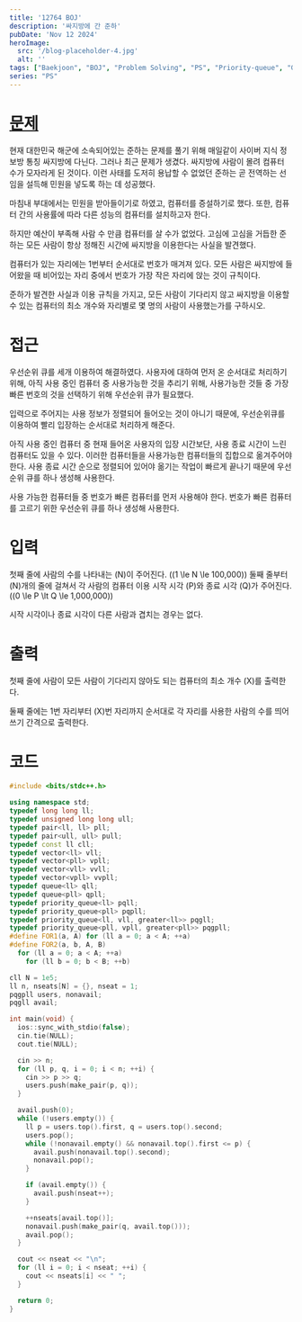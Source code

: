 ```yaml
---
title: '12764 BOJ'
description: '싸지방에 간 준하'
pubDate: 'Nov 12 2024'
heroImage: 
  src: '/blog-placeholder-4.jpg'
  alt: ''
tags: ["Baekjoon", "BOJ", "Problem Solving", "PS", "Priority-queue", "Greedy"]
series: "PS"
---
```


# [문제](https://www.acmicpc.net/problem/12764)

현재 대한민국 해군에 소속되어있는 준하는 문제를 풀기 위해 매일같이 사이버 지식 정보방 통칭 싸지방에 다닌다. 그러나 최근 문제가 생겼다. 싸지방에 사람이 몰려 컴퓨터 수가 모자라게 된 것이다. 이런 사태를 도저히 용납할 수 없었던 준하는 곧 전역하는 선임을 설득해 민원을 넣도록 하는 데 성공했다.

마침내 부대에서는 민원을 받아들이기로 하였고, 컴퓨터를 증설하기로 했다. 또한, 컴퓨터 간의 사용률에 따라 다른 성능의 컴퓨터를 설치하고자 한다.

하지만 예산이 부족해 사람 수 만큼 컴퓨터를 살 수가 없었다. 고심에 고심을 거듭한 준하는 모든 사람이 항상 정해진 시간에 싸지방을 이용한다는 사실을 발견했다.

컴퓨터가 있는 자리에는 1번부터 순서대로 번호가 매겨져 있다. 모든 사람은 싸지방에 들어왔을 때 비어있는 자리 중에서 번호가 가장 작은 자리에 앉는 것이 규칙이다.

준하가 발견한 사실과 이용 규칙을 가지고, 모든 사람이 기다리지 않고 싸지방을 이용할 수 있는 컴퓨터의 최소 개수와 자리별로 몇 명의 사람이 사용했는가를 구하시오.

# 접근

우선순위 큐를 세개 이용하여 해결하였다. 
사용자에 대하여 먼저 온 순서대로 처리하기 위해, 아직 사용 중인 컴퓨터 중 사용가능한 것을 추리기 위해,
사용가능한 것들 중 가장 빠른 번호의 것을 선택하기 위해 우선순위 큐가 필요했다.

입력으로 주어지는 사용 정보가 정렬되어 들어오는 것이 아니기 때문에, 우선순위큐를 이용하여 빨리 입장하는 순서대로 처리하게 해준다.

아직 사용 중인 컴퓨터 중 현재 들어온 사용자의 입장 시간보단, 사용 종료 시간이 느린 컴퓨터도 있을 수 있다.
이러한 컴퓨터들을 사용가능한 컴퓨터들의 집합으로 옮겨주어야 한다. 사용 종료 시간 순으로 정렬되어 있어야
옮기는 작업이 빠르게 끝나기 때문에 우선순위 큐를 하나 생성해 사용한다.

사용 가능한 컴퓨터들 중 번호가 빠른 컴퓨터를 먼저 사용해야 한다. 번호가 빠른 컴퓨터를 고르기 위한
우선순위 큐를 하나 생성해 사용한다.

# 입력

첫째 줄에 사람의 수를 나타내는 \(N\)이 주어진다. \((1 \le N \le 100,000)\) 둘째 줄부터 \(N\)개의 줄에 걸쳐서 각 사람의 컴퓨터 이용 시작 시각 \(P\)와 종료 시각 \(Q\)가 주어진다. \((0 \le P \lt Q \le 1,000,000)\) 

시작 시각이나 종료 시각이 다른 사람과 겹치는 경우는 없다.

# 출력

첫째 줄에 사람이 모든 사람이 기다리지 않아도 되는 컴퓨터의 최소 개수 \(X\)를 출력한다.

둘째 줄에는 1번 자리부터 \(X\)번 자리까지 순서대로 각 자리를 사용한 사람의 수를 띄어쓰기 간격으로 출력한다.

# 코드

```cpp
#include <bits/stdc++.h>

using namespace std;
typedef long long ll;
typedef unsigned long long ull;
typedef pair<ll, ll> pll;
typedef pair<ull, ull> pull;
typedef const ll cll;
typedef vector<ll> vll;
typedef vector<pll> vpll;
typedef vector<vll> vvll;
typedef vector<vpll> vvpll;
typedef queue<ll> qll;
typedef queue<pll> qpll;
typedef priority_queue<ll> pqll;
typedef priority_queue<pll> pqpll;
typedef priority_queue<ll, vll, greater<ll>> pqgll;
typedef priority_queue<pll, vpll, greater<pll>> pqgpll;
#define FOR1(a, A) for (ll a = 0; a < A; ++a)
#define FOR2(a, b, A, B)                                                       \
  for (ll a = 0; a < A; ++a)                                                   \
    for (ll b = 0; b < B; ++b)

cll N = 1e5;
ll n, nseats[N] = {}, nseat = 1;
pqgpll users, nonavail;
pqgll avail;

int main(void) {
  ios::sync_with_stdio(false);
  cin.tie(NULL);
  cout.tie(NULL);

  cin >> n;
  for (ll p, q, i = 0; i < n; ++i) {
    cin >> p >> q;
    users.push(make_pair(p, q));
  }

  avail.push(0);
  while (!users.empty()) {
    ll p = users.top().first, q = users.top().second;
    users.pop();
    while (!nonavail.empty() && nonavail.top().first <= p) {
      avail.push(nonavail.top().second);
      nonavail.pop();
    }

    if (avail.empty()) {
      avail.push(nseat++);
    }

    ++nseats[avail.top()];
    nonavail.push(make_pair(q, avail.top()));
    avail.pop();
  }

  cout << nseat << "\n";
  for (ll i = 0; i < nseat; ++i) {
    cout << nseats[i] << " ";
  }

  return 0;
}
```
